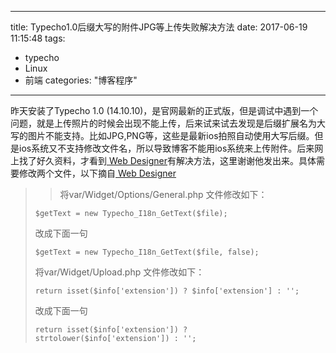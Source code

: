 ﻿---

title: Typecho1.0后缀大写的附件JPG等上传失败解决方法
date: 2017-06-19 11:15:48
tags: 
- typecho
- Linux
- 前端
categories: "博客程序"

---

昨天安装了Typecho 1.0 (14.10.10)，是官网最新的正式版，但是调试中遇到一个问题，就是上传照片的时候会出现不能上传，后来试来试去发现是后缀扩展名为大写的图片不能支持。比如JPG,PNG等，这些是最新ios拍照自动使用大写后缀。但是ios系统又不支持修改文件名，所以导致博客不能用ios系统来上传附件。后来网上找了好久资料，才看到[ Web Designer][1]有解决方法，这里谢谢他发出来。具体需要修改两个文件，以下摘自[ Web Designer][1]

> > 将var/Widget/Options/General.php 文件修改如下：
> 
>     $getText = new Typecho_I18n_GetText($file);
> 
>   改成下面一句
> 
>     $getText = new Typecho_I18n_GetText($file, false);
> 
>   将var/Widget/Upload.php 文件修改如下：
> 
>     return isset($info['extension']) ? $info['extension'] : '';
> 
>   改成下面一句
> 
>     return isset($info['extension']) ? strtolower($info['extension']) : '';

 


  [1]: http://blog.freedomlang.com/250.html